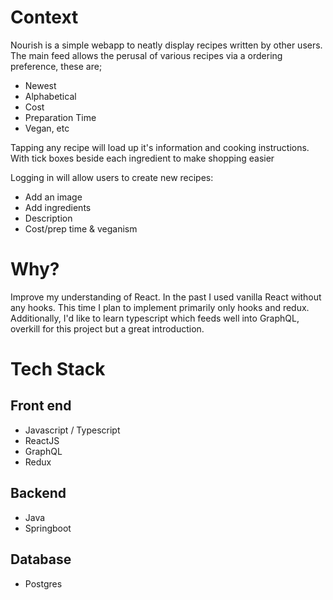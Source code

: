 # Context
Nourish is a simple webapp to neatly display recipes written by other users.
The main feed allows the perusal of various recipes via a ordering preference, these are;
* Newest
* Alphabetical
* Cost
* Preparation Time
* Vegan, etc

Tapping any recipe will load up it's information and cooking instructions. With tick boxes beside each ingredient to make shopping easier

Logging in will allow users to create new recipes:
* Add an image
* Add ingredients
* Description
* Cost/prep time & veganism



# Why?
Improve my understanding of React. In the past I used vanilla React without any hooks. This time I plan to implement primarily only hooks and redux.
Additionally, I'd like to learn typescript which feeds well into GraphQL, overkill for this project but a great introduction.




# Tech Stack
## Front end
* Javascript / Typescript
* ReactJS
* GraphQL
* Redux

## Backend
* Java
* Springboot

## Database
* Postgres

